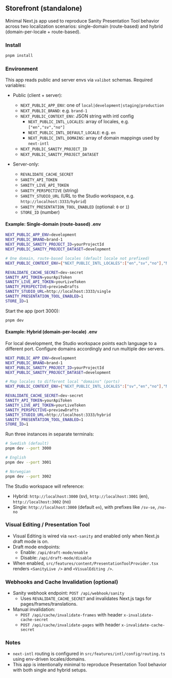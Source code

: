 ## Storefront (standalone)

Minimal Next.js app used to reproduce Sanity Presentation Tool behavior across two localization scenarios: single-domain (route-based) and hybrid (domain-per-locale + route-based).

### Install
```bash
pnpm install
```

### Environment
This app reads public and server envs via `valibot` schemas. Required variables:

- Public (client + server):
  - `NEXT_PUBLIC_APP_ENV`: one of `local|development|staging|production`
  - `NEXT_PUBLIC_BRAND`: e.g. `brand-1`
  - `NEXT_PUBLIC_CONTEXT_ENV`: JSON string with intl config
    - `NEXT_PUBLIC_INTL_LOCALES`: array of locales, e.g. `["en","sv","no"]`
    - `NEXT_PUBLIC_INTL_DEFAULT_LOCALE`: e.g. `en`
    - `NEXT_PUBLIC_INTL_DOMAINS`: array of domain mappings used by `next-intl`
  - `NEXT_PUBLIC_SANITY_PROJECT_ID`
  - `NEXT_PUBLIC_SANITY_PROJECT_DATASET`

- Server-only:
  - `REVALIDATE_CACHE_SECRET`
  - `SANITY_API_TOKEN`
  - `SANITY_LIVE_API_TOKEN`
  - `SANITY_PERSPECTIVE` (string)
  - `SANITY_STUDIO_URL` (URL to the Studio workspace, e.g. `http://localhost:3333/hybrid`)
  - `SANITY_PRESENTATION_TOOL_ENABLED` (optional: `0` or `1`)
  - `STORE_ID` (number)

#### Example: Single-domain (route-based) .env
```bash
NEXT_PUBLIC_APP_ENV=development
NEXT_PUBLIC_BRAND=brand-1
NEXT_PUBLIC_SANITY_PROJECT_ID=yourProjectId
NEXT_PUBLIC_SANITY_PROJECT_DATASET=development

# One domain, route-based locales (default locale not prefixed)
NEXT_PUBLIC_CONTEXT_ENV={"NEXT_PUBLIC_INTL_LOCALES":["en","sv","no"],"NEXT_PUBLIC_INTL_DEFAULT_LOCALE":"en","NEXT_PUBLIC_INTL_DOMAINS":[{"domain":"localhost:3000","locales":["en","sv","no"],"defaultLocale":"en"}]}

REVALIDATE_CACHE_SECRET=dev-secret
SANITY_API_TOKEN=yourApiToken
SANITY_LIVE_API_TOKEN=yourLiveToken
SANITY_PERSPECTIVE=previewDrafts
SANITY_STUDIO_URL=http://localhost:3333/single
SANITY_PRESENTATION_TOOL_ENABLED=1
STORE_ID=1
```

Start the app (port 3000):
```bash
pnpm dev
```

#### Example: Hybrid (domain-per-locale) .env
For local development, the Studio workspace points each language to a different port. Configure domains accordingly and run multiple dev servers.

```bash
NEXT_PUBLIC_APP_ENV=development
NEXT_PUBLIC_BRAND=brand-1
NEXT_PUBLIC_SANITY_PROJECT_ID=yourProjectId
NEXT_PUBLIC_SANITY_PROJECT_DATASET=development

# Map locales to different local "domains" (ports)
NEXT_PUBLIC_CONTEXT_ENV={"NEXT_PUBLIC_INTL_LOCALES":["sv","en","no"],"NEXT_PUBLIC_INTL_DEFAULT_LOCALE":"sv","NEXT_PUBLIC_INTL_DOMAINS":[{"domain":"localhost:3000","locales":["sv"],"defaultLocale":"sv"},{"domain":"localhost:3001","locales":["en"],"defaultLocale":"en"},{"domain":"localhost:3002","locales":["no"],"defaultLocale":"no"}]}

REVALIDATE_CACHE_SECRET=dev-secret
SANITY_API_TOKEN=yourApiToken
SANITY_LIVE_API_TOKEN=yourLiveToken
SANITY_PERSPECTIVE=previewDrafts
SANITY_STUDIO_URL=http://localhost:3333/hybrid
SANITY_PRESENTATION_TOOL_ENABLED=1
STORE_ID=1
```

Run three instances in separate terminals:
```bash
# Swedish (default)
pnpm dev --port 3000

# English
pnpm dev --port 3001

# Norwegian
pnpm dev --port 3002
```

The Studio workspace will reference:
- Hybrid: `http://localhost:3000` (sv), `http://localhost:3001` (en), `http://localhost:3002` (no)
- Single: `http://localhost:3000` (default `en`), with prefixes like `/sv-se`, `/no-no`

### Visual Editing / Presentation Tool
- Visual Editing is wired via `next-sanity` and enabled only when Next.js draft mode is on.
- Draft mode endpoints:
  - Enable: `/api/draft-mode/enable`
  - Disable: `/api/draft-mode/disable`
- When enabled, `src/features/content/PresentationToolProvider.tsx` renders `<SanityLive />` and `<VisualEditing />`.

### Webhooks and Cache Invalidation (optional)
- Sanity webhook endpoint: `POST /api/webhook/sanity`
  - Uses `REVALIDATE_CACHE_SECRET` and invalidates Next.js tags for pages/frames/translations.
- Manual invalidation:
  - `POST /api/cache/invalidate-frames` with header `x-invalidate-cache-secret`
  - `POST /api/cache/invalidate-pages` with header `x-invalidate-cache-secret`

### Notes
- `next-intl` routing is configured in `src/features/intl/config/routing.ts` using env-driven locales/domains.
- This app is intentionally minimal to reproduce Presentation Tool behavior with both single and hybrid setups.


